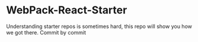 # WebPack-React-Starter
Understanding starter repos is sometimes hard, this repo will show you how we got there. Commit by commit
